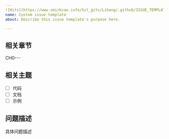 ```yaml
---
![Hits](https://www.smirkcao.info/hit_gits/Lihang/.github/ISSUE_TEMPLATE/custom.md)
name: Custom issue template
about: Describe this issue template's purpose here.

---
```


## 相关章节
CH0---
## 相关主题
- [ ] 代码
- [ ] 文档
- [ ] 示例

## 问题描述
具体问题描述
